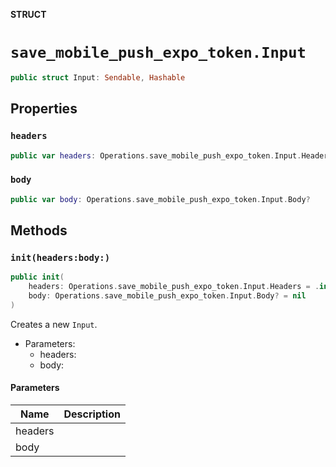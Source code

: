 **STRUCT**

# `save_mobile_push_expo_token.Input`

```swift
public struct Input: Sendable, Hashable
```

## Properties
### `headers`

```swift
public var headers: Operations.save_mobile_push_expo_token.Input.Headers
```

### `body`

```swift
public var body: Operations.save_mobile_push_expo_token.Input.Body?
```

## Methods
### `init(headers:body:)`

```swift
public init(
    headers: Operations.save_mobile_push_expo_token.Input.Headers = .init(),
    body: Operations.save_mobile_push_expo_token.Input.Body? = nil
)
```

Creates a new `Input`.

- Parameters:
  - headers:
  - body:

#### Parameters

| Name | Description |
| ---- | ----------- |
| headers |  |
| body |  |